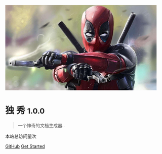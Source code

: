 <!-- _coverpage.md -->

![logo](logo.png)

# 独 秀 <small>1.0.0</small>

> 一个神奇的文档生成器..
 
<span id="busuanzi_container_site_pv">
        本站总访问量<span id="busuanzi_value_site_pv"></span>次
</span>

[GitHub](https://github.com/tan-sixiang/tan-sixiang.github.io)
[Get Started](README.md)